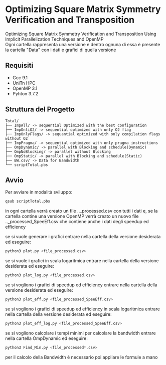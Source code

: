 # Optimizing Square Matrix Symmetry Verification and Transposition

Optimizing Square Matrix Symmetry Verification and Transposition Using Implicit Parallelization Techniques and OpenMP  
Ogni cartella rappresenta una versione e dentro ognuna di essa è presente la cartella "Data" con i dati e grafici di quella versione

## Requisiti

- Gcc 9.1
- UniTn HPC
- OpenMP 3.1
- Pyhton 3.7.2

## Struttura del Progetto

```
Total/
├── ImpAll/ -> sequential Optimized with the best configuration
├── ImpOnliO2/ -> sequential optimized with only O2 flag
├── ImpOnlyFlags/ -> sequantial optimized with only compilation flags without O2
├── ImpPragma/ -> sequential optimized with only pragma instructions
├── OmpDynamic/ -> parallel with Blocking and schedule(Dynamic)
├── OmpNoBlocking/ -> parallel without Blocking
├── OmpStatic/ -> parallel with Blocking and schedule(Static)
├── BW.csv/ -> Data for Bandwidth
└── scriptTotal.pbs
```


## Avvio

Per avviare in modalità sviluppo:
```bash
qsub scriptTotal.pbs
```
in ogni cartella verrà creato un file .._processed.csv con tutti i dati
e, se la cartella contine una versione OpenMP verrà creato un nuovo file .._processed_SpeeEff.csv che contiene anche i dati degli speedup ed efficiency

se si vuole generare i grafici entrare nella cartella della versione desiderata ed eseguire:
```python
python3 plot.py <file_processed.csv>
```
se si vuole i grafici in scala logaritmica entrare nella cartella della versione desiderata ed eseguire:
```python
python3 plot_log.py <file_processed.csv>
```
se si vogliono i grafici di speedup ed efficiency entrare nella cartella della versione desiderata ed eseguire:
```python
python3 plot_eff.py <file_processed_SpeeEff.csv>
```

se si vogliono i grafici di speedup ed efficiency in scala logaritmica entrare nella cartella della versione desiderata ed eseguire:
```python
python3 plot_eff_log.py <file_processed_SpeeEff.csv>
```
se si vogliono calcolare i tempi minimi per calcolare la bandwidth entrare nella cartella OmpDynamic ed eseguire:
```python
python3 Find_Min.py <file_processed*.csv>
```
per il calcolo della Bandwidth è necessario poi appliare le formule a mano

